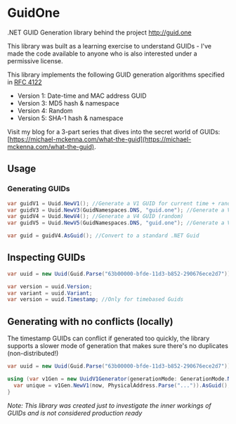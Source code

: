 # GuidOne

.NET GUID Generation library behind the project http://guid.one

This library was built as a learning exercise to understand GUIDs - I've made the code available to anyone who is also interested under a permissive license.

This library implements the following GUID generation algorithms specified in [RFC 4122](http://www.ietf.org/rfc/rfc4122.txt) 

* Version 1: Date-time and MAC address GUID
* Version 3: MD5 hash & namespace
* Version 4: Random
* Version 5: SHA-1 hash & namespace

Visit my blog for a 3-part series that dives into the secret world of GUIDs: [https://michael-mckenna.com/what-the-guid](https://michael-mckenna.com/what-the-guid).

## Usage

### Generating GUIDs

``` C#
var guidV1 = Uuid.NewV1(); //Generate a V1 GUID for current time + random node
var guidV3 = Uuid.NewV3(GuidNamespaces.DNS, "guid.one"); //Generate a V3 GUID for a particular domain
var guidV4 = Uuid.NewV4(); //Generate a V4 GUID (random)
var guidV5 = Uuid.NewV5(GuidNamespaces.DNS, "guid.one"); //Generate a V5 GUID for a particular domain

var guid = guidV4.AsGuid(); //Convert to a standard .NET Guid
```

## Inspecting GUIDs

``` C#
var uuid = new Uuid(Guid.Parse("63b00000-bfde-11d3-b852-290676ece2d7")); // Parse a UUID

var version = uuid.Version;
var variant = uuid.Variant;
var version = uuid.Timestamp; //Only for timebased Guids
```

## Generating with no conflicts (locally)

The timestamp GUIDs can conflict if generated too quickly, the library supports a slower mode of generation that makes sure there's no duplicates (non-distributed!)


``` C#
var uuid = new Uuid(Guid.Parse("63b00000-bfde-11d3-b852-290676ece2d7")); // Parse a UUID

using (var v1Gen = new UuidV1Generator(generationMode: GenerationMode.NoDuplicates)){
  var unique = v1Gen.NewV1(now, PhysicalAddress.Parse("...")).AsGuid();
}
```

_Note: This library was created just to investigate the inner workings of GUIDs and is not considered production ready_

